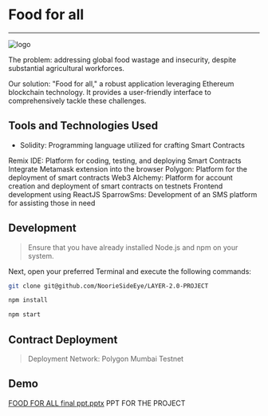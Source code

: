 # Food for all 
---
![logo](https://github.com/NoorieSideEye/LAYER-2.0-PROJECT/assets/146981522/9128160e-421d-411f-9e77-692d823962be)


The problem: addressing global food wastage and insecurity, despite substantial agricultural workforces.

Our solution: "Food for all," a robust application leveraging Ethereum blockchain technology. It provides a user-friendly interface to comprehensively tackle these challenges.
## Tools and Technologies Used

- Solidity: Programming language utilized for crafting Smart Contracts

Remix IDE: Platform for coding, testing, and deploying Smart Contracts
Integrate Metamask extension into the browser
Polygon: Platform for the deployment of smart contracts
Web3
Alchemy: Platform for account creation and deployment of smart contracts on testnets
Frontend development using ReactJS
SparrowSms: Development of an SMS platform for assisting those in need

## Development
> Ensure that you have already installed Node.js and npm on your system.

Next, open your preferred Terminal and execute the following commands:

```sh
git clone git@github.com/NoorieSideEye/LAYER-2.0-PROJECT
```

```sh
npm install
```

```sh
npm start
```
## Contract Deployment
> Deployment Network: Polygon Mumbai Testnet



## Demo
[FOOD FOR ALL final ppt.pptx](https://github.com/NoorieSideEye/LAYER-2.0-PROJECT/files/14586468/FOOD.FOR.ALL.final.ppt.pptx)
PPT FOR THE PROJECT



